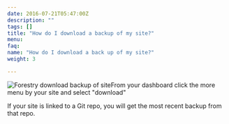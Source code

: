 ```yaml
---
date: 2016-07-21T05:47:00Z
description: ""
tags: []
title: "How do I download a backup of my site?"
menu:
faq:
name: "How do I download a back up of my site?"
weight: 3

---
```

<img src="/docs/forestryio/images/download-backup-forestry.png" alt="Forestry download backup of site" class="small right">From your dashboard click the more menu by your site and select "download"

If your site is linked to a Git repo, you will get the most recent backup from that repo.  